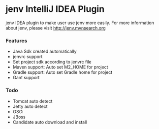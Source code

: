 jenv IntelliJ IDEA Plugin
====================================================
jenv IDEA plugin to make user use jenv more easily.
For more information about jenv, please visit http://jenv.mvnsearch.org

### Features

* Java Sdk created automatically
* jenvrc support
* Set project sdk according to jenvrc file
* Maven support: Auto set M2_HOME for project
* Gradle support: Auto set Gradle home for project
* Gant support

### Todo

* Tomcat auto detect
* Jetty auto detect
* OSGi
* JBoss
* Candidate auto download and install
